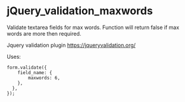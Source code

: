# jQuery_validation_maxwords
Validate textarea fields for max words. Function will return false if max words are more then required.

Jquery validation plugin https://jqueryvalidation.org/

Uses:
``` 
form.validate({
    field_name: {
        maxwords: 6,
    },
  },
});
```
